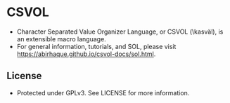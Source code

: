 ﻿# CSVOL
- Character Separated Value Organizer Language, or CSVOL (\kasväl\), is an extensible macro language.
- For general information, tutorials, and SOL, please visit https://abirhaque.github.io/csvol-docs/sol.html.

## License
- Protected under GPLv3. See LICENSE for more information.
